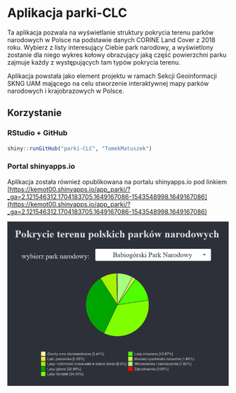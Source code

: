 # Aplikacja parki-CLC

Ta aplikacja pozwala na wyświetlanie struktury pokrycia terenu parków narodowych w Polsce na podstawie danych CORINE Land Cover z 2018 roku.
Wybierz z listy interesujący Ciebie park narodowy, a wyświetlony zostanie dla niego wykres kołowy obrazujący jaką część powierzchni parku zajmuje każdy z występujących tam typów pokrycia terenu.

Aplikacja powstała jako element projektu w ramach Sekcji Geoinformacji SKNG UAM mającego na celu stworzenie interaktywnej mapy parków narodowych i krajobrazowych w Polsce.

## Korzystanie

### RStudio + GitHub 
```r
shiny::runGitHub("parki-CLC", "TomekMatuszek")
```

### Portal shinyapps.io

Aplikacja została również opublikowana na portalu shinyapps.io pod linkiem [https://kemot00.shinyapps.io/app_parki/?_ga=2.121546312.1704183705.1649167086-1543548998.1649167086](https://kemot00.shinyapps.io/app_parki/?_ga=2.121546312.1704183705.1649167086-1543548998.1649167086)

![screen](screen.png)
